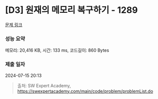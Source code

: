 # [D3] 원재의 메모리 복구하기 - 1289 

[문제 링크](https://swexpertacademy.com/main/code/problem/problemDetail.do?contestProbId=AV19AcoKI9sCFAZN) 

### 성능 요약

메모리: 20,416 KB, 시간: 133 ms, 코드길이: 860 Bytes

### 제출 일자

2024-07-15 20:13



> 출처: SW Expert Academy, https://swexpertacademy.com/main/code/problem/problemList.do